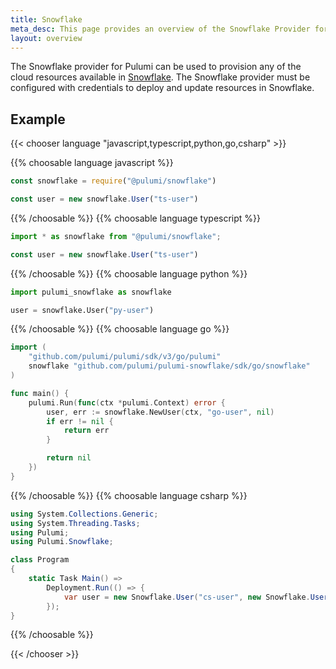 ```yaml
---
title: Snowflake
meta_desc: This page provides an overview of the Snowflake Provider for Pulumi.
layout: overview
---
```


The Snowflake provider for Pulumi can be used to provision any of the cloud resources available in [Snowflake](https://www.snowflake.com/).
The Snowflake provider must be configured with credentials to deploy and update resources in Snowflake.

## Example

{{< chooser language "javascript,typescript,python,go,csharp" >}}

{{% choosable language javascript %}}

```javascript
const snowflake = require("@pulumi/snowflake")

const user = new snowflake.User("ts-user")
```

{{% /choosable %}}
{{% choosable language typescript %}}

```typescript
import * as snowflake from "@pulumi/snowflake";

const user = new snowflake.User("ts-user")
```

{{% /choosable %}}
{{% choosable language python %}}

```python
import pulumi_snowflake as snowflake

user = snowflake.User("py-user")
```

{{% /choosable %}}
{{% choosable language go %}}

```go
import (
	"github.com/pulumi/pulumi/sdk/v3/go/pulumi"
    snowflake "github.com/pulumi/pulumi-snowflake/sdk/go/snowflake"
)

func main() {
	pulumi.Run(func(ctx *pulumi.Context) error {
        user, err := snowflake.NewUser(ctx, "go-user", nil)
		if err != nil {
			return err
		}

		return nil
	})
}

```

{{% /choosable %}}
{{% choosable language csharp %}}

```csharp
using System.Collections.Generic;
using System.Threading.Tasks;
using Pulumi;
using Pulumi.Snowflake;

class Program
{
    static Task Main() =>
        Deployment.Run(() => {
            var user = new Snowflake.User("cs-user", new Snowflake.UserArgs{});
        });
}
```

{{% /choosable %}}

{{< /chooser >}}
